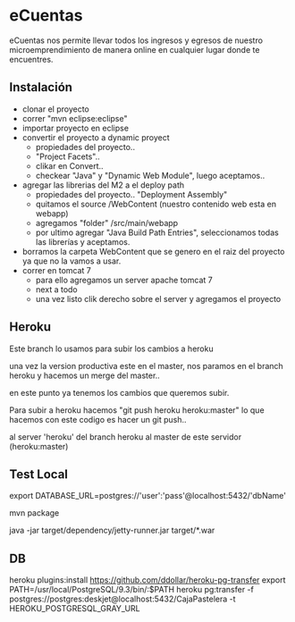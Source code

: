 eCuentas
========

eCuentas nos permite llevar todos los ingresos y egresos de nuestro microemprendimiento de manera online en cualquier lugar donde te encuentres.


Instalación
-----------
- clonar el proyecto
- correr  "mvn eclipse:eclipse"
- importar proyecto en eclipse
- convertir el proyecto a dynamic proyect
    - propiedades del proyecto..
    - "Project Facets"..
    - clikar en Convert..
    - checkear "Java" y "Dynamic Web Module", luego aceptamos..
- agregar las librerias del M2 a el deploy path
    - propiedades del proyecto.. "Deployment Assembly"
    - quitamos el source /WebContent (nuestro contenido web esta en webapp)
    - agregamos "folder" /src/main/webapp
    - por ultimo agregar "Java Build Path Entries", seleccionamos todas las librerías y aceptamos.
- borramos la carpeta WebContent que se genero en el raiz del proyecto ya que no la vamos a usar.
- correr en tomcat 7
    - para ello agregamos un server apache tomcat 7
    - next a todo
    - una vez listo clik derecho sobre el server y agregamos el proyecto

Heroku
------

Este branch lo usamos para subir los cambios a heroku

una vez la version productiva este en el master, nos paramos en el branch heroku y hacemos un merge del master..

en este punto ya tenemos los cambios que queremos subir.

Para subir a heroku hacemos "git push heroku heroku:master" lo que hacemos con este codigo es hacer un git push..

al server 'heroku' del branch heroku al master de este servidor (heroku:master)


Test Local
------------
export DATABASE_URL=postgres://'user':'pass'@localhost:5432/'dbName'

mvn package

java -jar target/dependency/jetty-runner.jar target/*.war


DB
---
heroku plugins:install https://github.com/ddollar/heroku-pg-transfer
export PATH=/usr/local/PostgreSQL/9.3/bin/:$PATH
heroku pg:transfer -f postgres://postgres:deskjet@localhost:5432/CajaPastelera -t HEROKU_POSTGRESQL_GRAY_URL

